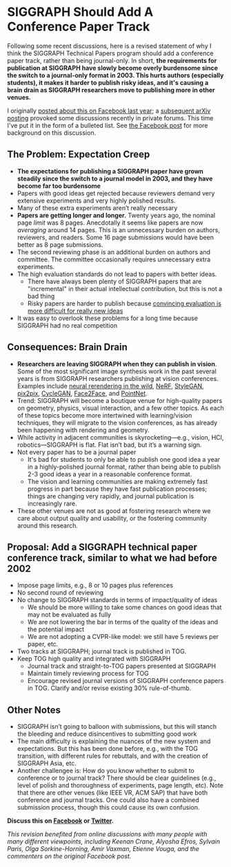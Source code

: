 # SIGGRAPH Should Add A Conference Paper Track

Following some recent discussions, here is a revised statement of why I think the SIGGRAPH Technical Papers program should add a conference paper track, rather than being journal-only. In short, **the requirements for publication at SIGGRAPH have slowly become overly burdensome since the switch to a journal-only format in 2003. This hurts authors (especially students), it makes it harder to publish risky ideas, and it's causing a brain drain as SIGGRAPH researchers move to publishing more in other venues.**

I originally [posted about this on Facebook last year](https://www.facebook.com/aaron.hertzmann/posts/10157508064645802); a [subsequent arXiv posting](https://arxiv.org/abs/1911.09197) provoked some discussions recently in private forums. This time I've put it in the form of a bulleted list. See [the Facebook post](https://www.facebook.com/aaron.hertzmann/posts/10157508064645802) for more background on this discussion.

The Problem: Expectation Creep
--------------------------

* **The expectations for publishing a SIGGRAPH paper have grown steadily since the switch to a journal model in 2003, and they have become far too burdensome**
* Papers with good ideas get rejected because reviewers demand very extensive experiments and very highly polished results.
* Many of these extra experiments aren’t really necessary
* **Papers are getting longer and longer.**  Twenty years ago, the nominal page _limit_ was 8 pages. Anecdotally it seems like papers are now _averaging_ around 14 pages. This is an unnecessary burden on authors, reviewers, and readers. Some 16 page submissions would have been better as 8 page submissions.
* The second reviewing phase is an additional burden on authors and committee. The committee occasionally requires unnecessary extra experiments. 
* The high evaluation standards do not lead to papers with better ideas. 
	* There have always been plenty of SIGGRAPH papers that are "incremental" in their actual intellectual contribution, but this is not a bad thing
	* Risky papers are harder to publish because [convincing evaluation is more difficult for really new ideas](https://www.billbuxton.com/usabilityHarmful.pdf)
* It was easy to overlook these problems for a long time because SIGGRAPH had no real competition

Consequences: Brain Drain
--------------------------

* **Researchers are leaving SIGGRAPH when they can publish in vision**. Some of the most significant image synthesis work in the past several years is from SIGGRAPH researchers publishing at vision conferences.  Examples include [neural rerendering in the wild](https://moustafameshry.github.io/neural_rerendering_in_the_wild/), [NeRF](http://www.matthewtancik.com/nerf), [StyleGAN](https://github.com/NVlabs/stylegan), [pix2pix](https://phillipi.github.io/pix2pix/), [CycleGAN](https://junyanz.github.io/CycleGAN/), [Face2Face](http://www.niessnerlab.org/projects/thies2016face.html), and [PointNet](http://stanford.edu/~rqi/pointnet/).  
* Trend: SIGGRAPH will become a boutique venue for high-quality papers on geometry, physics, visual interaction, and a few other topics. As each of these topics become more intertwined with learning/vision techniques, they will migrate to the vision conferences, as has already been happening with rendering and geometry.
* While activity in adjacent communities is skyrocketing—e.g., vision, HCI, robotics—SIGGRAPH is flat. Flat isn’t bad, but it’s a warning sign.
* Not every paper has to be a journal paper
	* It's bad for students to only be able to publish one good idea a year in a highly-polished journal format, rather than being able to publish 2-3 good ideas a year in a reasonable conference format.
	* The vision and learning communities are making extremely fast progress in part because they have fast publication processes; things are changing very rapidly, and journal publication is increasingly rare.
* These other venues are not as good at fostering research where we care about output quality and usability, or the fostering community around this research.

Proposal: Add a SIGGRAPH technical paper conference track, similar to what we had before 2002
--------------------------

* Impose page limits, e.g., 8 or 10 pages plus references
* No second round of reviewing
* No change to SIGGRAPH standards in terms of impact/quality of ideas
    * We should be more willing to take some chances on good ideas that may not be evaluated as fully
    * We are not lowering the bar in terms of the quality of the ideas and the potential impact
    * We are not adopting a CVPR-like model: we still have 5 reviews per paper, etc.
* Two tracks at SIGGRAPH; journal track is published in TOG. 
* Keep TOG high quality and integrated with SIGGRAPH
    * Journal track and straight-to-TOG papers presented at SIGGRAPH
    * Maintain timely reviewing process for TOG
    * Encourage revised journal versions of SIGGRAPH conference papers in TOG. Clarify and/or revise existing 30% rule-of-thumb.

Other Notes
--------------------------

* SIGGRAPH isn’t going to balloon with submissions, but this will stanch the bleeding and reduce disincentives to submitting good work
* The main difficulty is explaining the nuances of the new system and expectations. But this has been done before, e.g., with the TOG transition, with different rules for rebuttals, and with the creation of SIGGRAPH Asia, etc.
* Another challengee is: How do you know whether to submit to conference or to journal track? There should be clear guidelines (e.g., level of polish and thoroughness of experiments, page length, etc). Note that there are other venues (like IEEE VR, ACM SAP) that have both conference and journal tracks. One could also have a combined submission process, though this could cause its own confusion.

**Discuss this on [Facebook](https://www.facebook.com/aaron.hertzmann/posts/10158397419855802) or [Twitter](https://twitter.com/AaronHertzmann/status/1259161919518150663?s=20).**


_This revision benefited from online discussions with many people with many different viewpoints, including Keenan Crane, Alyosha Efros, Sylvain Paris, Olga Sorkine-Horning, Amir Vaxman, Etienne Vouga, and the commenters on the original Facebook post._